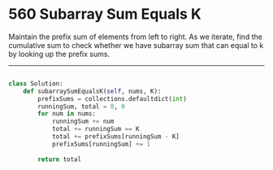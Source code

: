 # 560 Subarray Sum Equals K

Maintain the prefix sum of elements from left to right. As we iterate, find the
cumulative sum to check whether we have subarray sum that can equal to k by
looking up the prefix sums.

---

```python

class Solution:
    def subarraySumEqualsK(self, nums, K):
        prefixSums = collections.defaultdict(int)
        runningSum, total = 0, 0
        for num in nums:
            runningSum += num
            total += runningSum == K
            total += prefixSums[runningSum - K]
            prefixSums[runningSum] += 1
        
        return total
```
